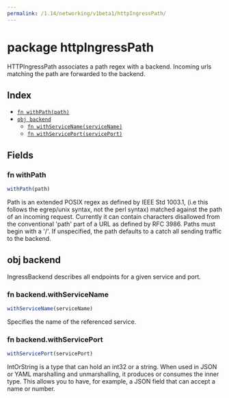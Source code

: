 ```yaml
---
permalink: /1.14/networking/v1beta1/httpIngressPath/
---
```


# package httpIngressPath

HTTPIngressPath associates a path regex with a backend. Incoming urls matching the path are forwarded to the backend.

## Index

* [`fn withPath(path)`](#fn-withpath)
* [`obj backend`](#obj-backend)
  * [`fn withServiceName(serviceName)`](#fn-backendwithservicename)
  * [`fn withServicePort(servicePort)`](#fn-backendwithserviceport)

## Fields

### fn withPath

```ts
withPath(path)
```

Path is an extended POSIX regex as defined by IEEE Std 1003.1, (i.e this follows the egrep/unix syntax, not the perl syntax) matched against the path of an incoming request. Currently it can contain characters disallowed from the conventional 'path' part of a URL as defined by RFC 3986. Paths must begin with a '/'. If unspecified, the path defaults to a catch all sending traffic to the backend.

## obj backend

IngressBackend describes all endpoints for a given service and port.

### fn backend.withServiceName

```ts
withServiceName(serviceName)
```

Specifies the name of the referenced service.

### fn backend.withServicePort

```ts
withServicePort(servicePort)
```

IntOrString is a type that can hold an int32 or a string.  When used in JSON or YAML marshalling and unmarshalling, it produces or consumes the inner type.  This allows you to have, for example, a JSON field that can accept a name or number.